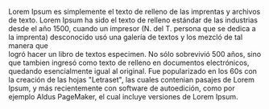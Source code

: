 Lorem Ipsum es simplemente el texto de relleno de las imprentas y archivos de texto. Lorem Ipsum ha sido el
 texto de relleno estándar de las industrias desde el año 1500, cuando un impresor 
 (N. del T. persona que se dedica a la imprenta) desconocido usó una galería de textos y los mezcló de tal manera que   
 logró hacer un libro de textos especimen.
  No sólo sobrevivió 500 años, sino que tambien ingresó como texto de relleno en documentos electrónicos, quedando
   esencialmente igual al original. Fue popularizado en los 60s con la creación de las hojas "Letraset", las cuales
    contenian pasajes de Lorem Ipsum, y más recientemente con software de autoedición, como por ejemplo Aldus PageMaker,
     el cual incluye versiones de Lorem Ipsum.
